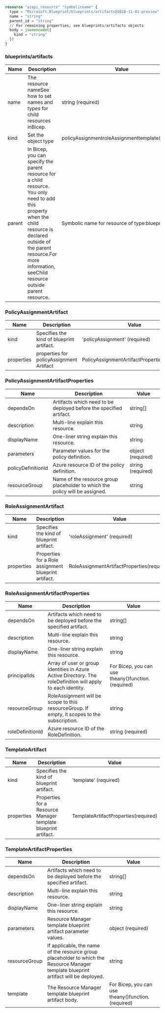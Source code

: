 ```terraform
resource "azapi_resource" "symbolicname" {
  type = "Microsoft.Blueprint/blueprints/artifacts@2018-11-01-preview"
  name = "string"
  parent_id = "string"
  // For remaining properties, see blueprints/artifacts objects
  body = jsonencode({
    kind = "string"
  })
}

```

### blueprints/artifacts

| Name | Description | Value |
|-|-|-|
| name | The resource nameSee how to set names and types for child resources inBicep. | string (required) |
| kind | Set the object type | policyAssignmentroleAssignmenttemplate(required) |
| parent | In Bicep, you can specify the parent resource for a child resource. You only need to add this property when the child resource is declared outside of the parent resource.For more information, seeChild resource outside parent resource. | Symbolic name for resource of type:blueprints |


### PolicyAssignmentArtifact

| Name | Description | Value |
|-|-|-|
| kind | Specifies the kind of blueprint artifact. | 'policyAssignment' (required) |
| properties | properties for policyAssignment Artifact | PolicyAssignmentArtifactProperties(required) |


### PolicyAssignmentArtifactProperties

| Name | Description | Value |
|-|-|-|
| dependsOn | Artifacts which need to be deployed before the specified artifact. | string[] |
| description | Multi-line explain this resource. | string |
| displayName | One-liner string explain this resource. | string |
| parameters | Parameter values for the policy definition. | object (required) |
| policyDefinitionId | Azure resource ID of the policy definition. | string (required) |
| resourceGroup | Name of the resource group placeholder to which the policy will be assigned. | string |


### RoleAssignmentArtifact

| Name | Description | Value |
|-|-|-|
| kind | Specifies the kind of blueprint artifact. | 'roleAssignment' (required) |
| properties | Properties for a Role assignment blueprint artifact. | RoleAssignmentArtifactProperties(required) |


### RoleAssignmentArtifactProperties

| Name | Description | Value |
|-|-|-|
| dependsOn | Artifacts which need to be deployed before the specified artifact. | string[] |
| description | Multi-line explain this resource. | string |
| displayName | One-liner string explain this resource. | string |
| principalIds | Array of user or group identities in Azure Active Directory. The roleDefinition will apply to each identity. | For Bicep, you can use theany()function.(required) |
| resourceGroup | RoleAssignment will be scope to this resourceGroup. If empty, it scopes to the subscription. | string |
| roleDefinitionId | Azure resource ID of the RoleDefinition. | string (required) |


### TemplateArtifact

| Name | Description | Value |
|-|-|-|
| kind | Specifies the kind of blueprint artifact. | 'template' (required) |
| properties | Properties for a Resource Manager template blueprint artifact. | TemplateArtifactProperties(required) |


### TemplateArtifactProperties

| Name | Description | Value |
|-|-|-|
| dependsOn | Artifacts which need to be deployed before the specified artifact. | string[] |
| description | Multi-line explain this resource. | string |
| displayName | One-liner string explain this resource. | string |
| parameters | Resource Manager template blueprint artifact parameter values. | object (required) |
| resourceGroup | If applicable, the name of the resource group placeholder to which the Resource Manager template blueprint artifact will be deployed. | string |
| template | The Resource Manager template blueprint artifact body. | For Bicep, you can use theany()function.(required) |


